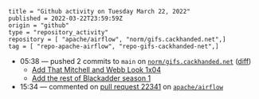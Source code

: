 ```
title = "Github activity on Tuesday March 22, 2022"
published = 2022-03-22T23:59:59Z
origin = "github"
type = "repository_activity"
repository = [ "apache/airflow", "norm/gifs.cackhanded.net",]
tag = [ "repo-apache-airflow", "repo-gifs-cackhanded-net",]
```

* 05:38 — pushed 2 commits to `main` on [`norm/gifs.cackhanded.net`](https://github.com/norm/gifs.cackhanded.net) ([diff](https://github.com/norm/gifs.cackhanded.net/compare/bd45a3fa988a92598ad9e077cc1192e888e6e2b1..110721e719a67d31f61eb3ce84602045b7f2fc37))
  * [Add That Mitchell and Webb Look 1x04](https://github.com/norm/gifs.cackhanded.net/commit/3e82804e150f85c570c286ff7153172b1a45e43e)
  * [Add the rest of Blackadder season 1](https://github.com/norm/gifs.cackhanded.net/commit/110721e719a67d31f61eb3ce84602045b7f2fc37)
* 15:34 — commented on [pull request 22341](https://github.com/apache/airflow/pull/22341) on [`apache/airflow`](https://github.com/apache/airflow)
